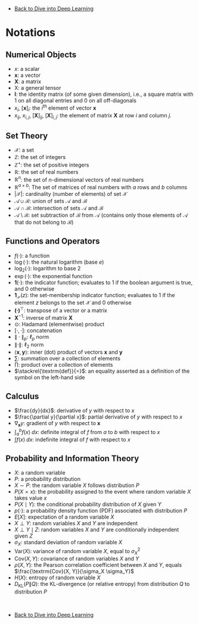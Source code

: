 * [Back to Dive into Deep Learning](../../main.md)

# Notations

Numerical Objects
-----------------

-  $x$: a scalar
-  $\mathbf{x}$: a vector
-  $\mathbf{X}$: a matrix
-  $\mathsf{X}$: a general tensor
-  $\mathbf{I}$: the identity matrix (of some given dimension), i.e., a square matrix with $1$ on all diagonal entries and    $0$ on all off-diagonals
-  $x_i$, $[\mathbf{x}]_i$: the $i^\textrm{th}$    element of vector $\mathbf{x}$
-  $x_{ij}$, $x_{i,j}$, $[\mathbf{X}]_{ij}$,    $[\mathbf{X}]_{i,j}$: the element of matrix $\mathbf{X}$ at row $i$ and column $j$.

Set Theory
----------

-  $\mathcal{X}$: a set
-  $\mathbb{Z}$: the set of integers
-  $\mathbb{Z}^+$: the set of positive integers
-  $\mathbb{R}$: the set of real numbers
-  $\mathbb{R}^n$: the set of $n$-dimensional vectors of
   real numbers
-  $\mathbb{R}^{a\times b}$: The set of matrices of real numbers
   with $a$ rows and $b$ columns
-  $|\mathcal{X}|$: cardinality (number of elements) of set
   $\mathcal{X}$
-  $\mathcal{A}\cup\mathcal{B}$: union of sets $\mathcal{A}$
   and $\mathcal{B}$
-  $\mathcal{A}\cap\mathcal{B}$: intersection of sets
   $\mathcal{A}$ and $\mathcal{B}$
-  $\mathcal{A}\setminus\mathcal{B}$: set subtraction of
   $\mathcal{B}$ from $\mathcal{A}$ (contains only those
   elements of $\mathcal{A}$ that do not belong to
   $\mathcal{B}$)

Functions and Operators
-----------------------

-  $f(\cdot)$: a function
-  $\log(\cdot)$: the natural logarithm (base $e$)
-  $\log_2(\cdot)$: logarithm to base $2$
-  $\exp(\cdot)$: the exponential function
-  $\mathbf{1}(\cdot)$: the indicator function; evaluates to
   $1$ if the boolean argument is true, and $0$ otherwise
-  $\mathbf{1}_{\mathcal{X}}(z)$: the set-membership indicator function; evaluates to $1$ if the element $z$ belongs to
   the set $\mathcal{X}$ and $0$ otherwise
-  $\mathbf{(\cdot)}^\top$: transpose of a vector or a matrix
-  $\mathbf{X}^{-1}$: inverse of matrix $\mathbf{X}$
-  $\odot$: Hadamard (elementwise) product
-  $[\cdot, \cdot]$: concatenation
-  $\|\cdot\|_p$: $\ell_p$ norm
-  $\|\cdot\|$: $\ell_2$ norm
-  $\langle \mathbf{x}, \mathbf{y} \rangle$: inner (dot) product
   of vectors $\mathbf{x}$ and $\mathbf{y}$
-  $\sum$: summation over a collection of elements
-  $\prod$: product over a collection of elements
-  $\stackrel{\textrm{def}}{=}$: an equality asserted as a
   definition of the symbol on the left-hand side

Calculus
--------

-  $\frac{dy}{dx}$: derivative of $y$ with respect to
   $x$
-  $\frac{\partial y}{\partial x}$: partial derivative of
   $y$ with respect to $x$
-  $\nabla_{\mathbf{x}} y$: gradient of $y$ with respect to
   $\mathbf{x}$
-  $\int_a^b f(x) \;dx$: definite integral of $f$ from
   $a$ to $b$ with respect to $x$
-  $\int f(x) \;dx$: indefinite integral of $f$ with respect
   to $x$

Probability and Information Theory
----------------------------------

-  $X$: a random variable
-  $P$: a probability distribution
-  $X \sim P$: the random variable $X$ follows distribution
   $P$
-  $P(X=x)$: the probability assigned to the event where random
   variable $X$ takes value $x$
-  $P(X \mid Y)$: the conditional probability distribution of
   $X$ given $Y$
-  $p(\cdot)$: a probability density function (PDF) associated
   with distribution $P$
-  ${E}[X]$: expectation of a random variable $X$
-  $X \perp Y$: random variables $X$ and $Y$ are
   independent
-  $X \perp Y \mid Z$: random variables $X$ and $Y$
   are conditionally independent given $Z$
-  $\sigma_X$: standard deviation of random variable $X$
-  $\textrm{Var}(X)$: variance of random variable $X$, equal
   to $\sigma^2_X$
-  $\textrm{Cov}(X, Y)$: covariance of random variables $X$
   and $Y$
-  $\rho(X, Y)$: the Pearson correlation coefficient between
   $X$ and $Y$, equals
   $\frac{\textrm{Cov}(X, Y)}{\sigma_X \sigma_Y}$
-  $H(X)$: entropy of random variable $X$
-  $D_{\textrm{KL}}(P\|Q)$: the KL-divergence (or relative
   entropy) from distribution $Q$ to distribution $P$



<br>

* [Back to Dive into Deep Learning](../../main.md)